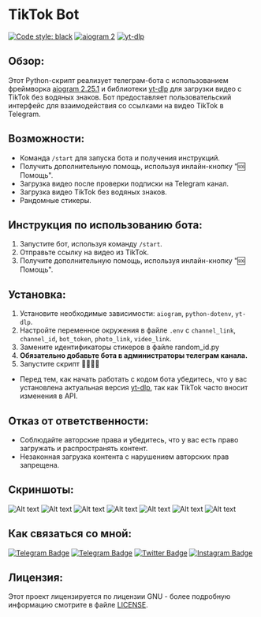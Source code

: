 # TikTok Bot

[![Code style: black](https://img.shields.io/badge/code%20style-black-000000.svg)](https://github.com/psf/black) [![aiogram 2](https://img.shields.io/badge/aiogram-2-%234FC3F7)](https://docs.aiogram.dev/en/v2.25.1/) [![yt-dlp](https://img.shields.io/badge/yt--dlp-2024.5.27-%230077B5)](https://github.com/yt-dlp/yt-dlp)

## Обзор:
Этот Python-скрипт реализует телеграм-бота с использованием фреймворка [aiogram 2.25.1](https://docs.aiogram.dev/en/v2.25.1/) и библиотеки [yt-dlp](https://pypi.org/project/yt-dlp/) для загрузки видео с TikTok без водяных знаков. Бот предоставляет пользовательский интерфейс для взаимодействия со ссылками на видео TikTok в Telegram.

## Возможности:
- Команда `/start` для запуска бота и получения инструкций.
- Получить дополнительную помощь, используя инлайн-кнопку "🆘 Помощь".
- Загрузка видео после проверки подписки на Telegram канал.
- Загрузка видео TikTok без водяных знаков.
- Рандомные стикеры.

## Инструкция по использованию бота:
1. Запустите бот, используя команду `/start`.
2. Отправьте ссылку на видео из TikTok.
3. Получите дополнительную помощь, используя инлайн-кнопку "🆘 Помощь".

## Установка:
1. Установите необходимые зависимости: `aiogram`, `python-dotenv`, `yt-dlp`.
2. Настройте переменное окружения в файле `.env` с `channel_link`, `channel_id`, `bot_token`, `photo_link`, `video_link`.
3. Замените идентификаторы стикеров в файле random_id.py
4. **Обязательно добавьте бота в администраторы телеграм канала.**
5. Запустите скрипт 🤗🤗🤗🤗

- Перед тем, как начать работать с кодом бота убедитесь, что у вас установлена актуальная версия [yt-dlp](https://pypi.org/project/yt-dlp/), так как TikTok часто вносит изменения в API.

## Отказ от ответственности:
- Соблюдайте авторские права и убедитесь, что у вас есть право загружать и распространять контент.
- Незаконная загрузка контента с нарушением авторских прав запрещена.

## Скриншоты:
![Alt text](https://github.com/OFFpolice/TikTok-Bot-Local/blob/main/photo/start.jpg) ![Alt text](https://github.com/OFFpolice/TikTok-Bot-Local/blob/main/photo/help.jpg) ![Alt text](https://github.com/OFFpolice/TikTok-Bot-Local/blob/main/photo/subscription.jpg) ![Alt text](https://github.com/OFFpolice/TikTok-Bot-Local/blob/main/photo/subscription_no.jpg) ![Alt text](https://github.com/OFFpolice/TikTok-Bot-Local/blob/main/photo/subscription_yes.jpg) ![Alt text](https://github.com/OFFpolice/TikTok-Bot-Local/blob/main/photo/downloads.jpg) ![Alt text](https://github.com/OFFpolice/TikTok-Bot-Local/blob/main/photo/downloads_video.jpg)

## Как связаться со мной:
[![Telegram Badge](https://img.shields.io/badge/Contact-blue?style=flat&logo=telegram&logoColor=white)](https://t.me/OFFpolice) [![Telegram Badge](https://img.shields.io/badge/Channel-blue?style=flat&logo=telegram&logoColor=white)](ttps://t.me/OFFpoliceChannel) [![Twitter Badge](https://img.shields.io/twitter/follow/:OFFpolice2077)](https://x.com/OFFpolice2077) [![Instagram Badge](https://img.shields.io/badge/-Instagram-E4405F?style=flat&logo=instagram&logoColor=white)](https://www.instagram.com/offpolice2077)

## Лицензия:
Этот проект лицензируется по лицензии GNU - более подробную информацию смотрите в файле [LICENSE](LICENSE).
